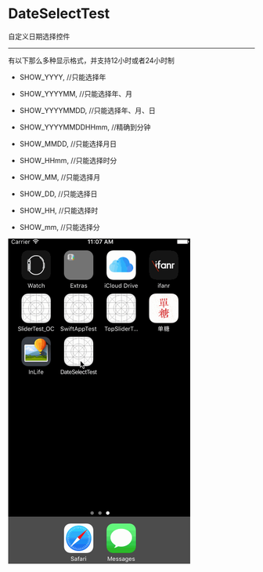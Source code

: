 # DateSelectTest

自定义日期选择控件

***

有以下那么多种显示格式，并支持12小时或者24小时制

- SHOW_YYYY,          //只能选择年

- SHOW_YYYYMM,        //只能选择年、月

- SHOW_YYYYMMDD,      //只能选择年、月、日

- SHOW_YYYYMMDDHHmm,  //精确到分钟

- SHOW_MMDD,          //只能选择月日

- SHOW_HHmm,          //只能选择时分

- SHOW_MM,            //只能选择月

- SHOW_DD,            //只能选择日

- SHOW_HH,            //只能选择时

- SHOW_mm,            //只能选择分
    
![image](https://github.com/phyky/DateSelectTest/blob/master/date.gif)
